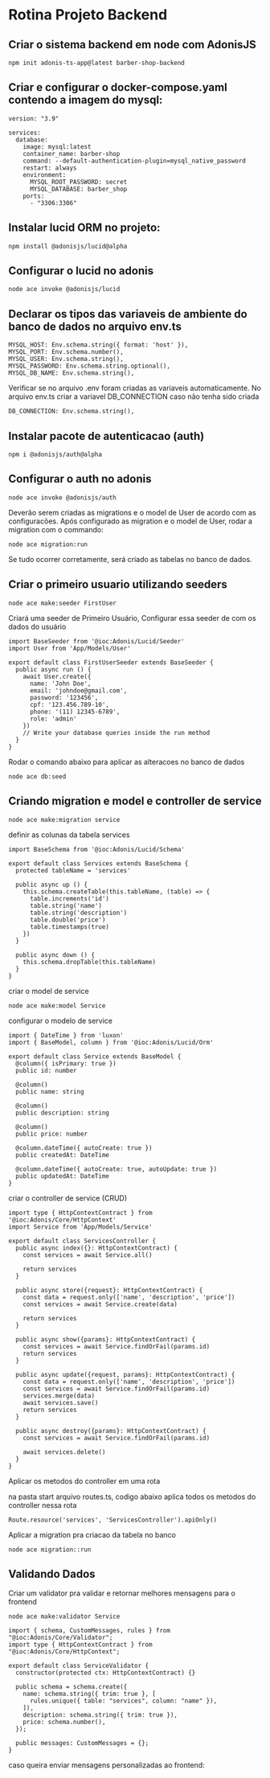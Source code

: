 # Rotina Projeto Backend

## Criar o sistema backend em node com AdonisJS

```
npm init adonis-ts-app@latest barber-shop-backend
```

## Criar e configurar o docker-compose.yaml contendo a imagem do mysql:

```
version: "3.9"

services:
  database:
    image: mysql:latest
    container_name: barber-shop
    command: --default-authentication-plugin=mysql_native_password
    restart: always
    environment:
      MYSQL_ROOT_PASSWORD: secret
      MYSQL_DATABASE: barber_shop
    ports:
      - "3306:3306"
```

## Instalar lucid ORM no projeto:

```
npm install @adonisjs/lucid@alpha
```

## Configurar o lucid no adonis

```
node ace invoke @adonisjs/lucid
```

## Declarar os tipos das variaveis de ambiente do banco de dados no arquivo env.ts

```
MYSQL_HOST: Env.schema.string({ format: 'host' }),
MYSQL_PORT: Env.schema.number(),
MYSQL_USER: Env.schema.string(),
MYSQL_PASSWORD: Env.schema.string.optional(),
MYSQL_DB_NAME: Env.schema.string(),
```

Verificar se no arquivo .env foram criadas as variaveis automaticamente.
No arquivo env.ts criar a variavel DB_CONNECTION caso não tenha sido criada

```
DB_CONNECTION: Env.schema.string(),
```

## Instalar pacote de autenticacao (auth)

```
npm i @adonisjs/auth@alpha
```

## Configurar o auth no adonis

```
node ace invoke @adonisjs/auth
```

Deverão serem criadas as migrations e o model de User de acordo com as configuracões.
Após configurado as migration e o model de User, rodar a migration com o commando:

```
node ace migration:run
```

Se tudo ocorrer corretamente, será criado as tabelas no banco de dados.

## Criar o primeiro usuario utilizando seeders

```
node ace make:seeder FirstUser
```

Criará uma seeder de Primeiro Usuário, Configurar essa seeder de com os dados do usuário

```
import BaseSeeder from '@ioc:Adonis/Lucid/Seeder'
import User from 'App/Models/User'

export default class FirstUserSeeder extends BaseSeeder {
  public async run () {
    await User.create({
      name: 'John Doe',
      email: 'johndoe@gmail.com',
      password: '123456',
      cpf: '123.456.789-10',
      phone: '(11) 12345-6789',
      role: 'admin'
    })
    // Write your database queries inside the run method
  }
}
```

Rodar o comando abaixo para aplicar as alteracoes no banco de dados

```
node ace db:seed
```

## Criando migration e model e controller de service

```
node ace make:migration service
```

definir as colunas da tabela services

```
import BaseSchema from '@ioc:Adonis/Lucid/Schema'

export default class Services extends BaseSchema {
  protected tableName = 'services'

  public async up () {
    this.schema.createTable(this.tableName, (table) => {
      table.increments('id')
      table.string('name')
      table.string('description')
      table.double('price')
      table.timestamps(true)
    })
  }

  public async down () {
    this.schema.dropTable(this.tableName)
  }
}
```

criar o model de service

```
node ace make:model Service
```

configurar o modelo de service

```
import { DateTime } from 'luxon'
import { BaseModel, column } from '@ioc:Adonis/Lucid/Orm'

export default class Service extends BaseModel {
  @column({ isPrimary: true })
  public id: number

  @column()
  public name: string

  @column()
  public description: string

  @column()
  public price: number

  @column.dateTime({ autoCreate: true })
  public createdAt: DateTime

  @column.dateTime({ autoCreate: true, autoUpdate: true })
  public updatedAt: DateTime
}
```

criar o controller de service (CRUD)

```
import type { HttpContextContract } from '@ioc:Adonis/Core/HttpContext'
import Service from 'App/Models/Service'

export default class ServicesController {
  public async index({}: HttpContextContract) {
    const services = await Service.all()

    return services
  }

  public async store({request}: HttpContextContract) {
    const data = request.only(['name', 'description', 'price'])
    const services = await Service.create(data)

    return services
  }

  public async show({params}: HttpContextContract) {
    const services = await Service.findOrFail(params.id)
    return services
  }

  public async update({request, params}: HttpContextContract) {
    const data = request.only(['name', 'description', 'price'])
    const services = await Service.findOrFail(params.id)
    services.merge(data)
    await services.save()
    return services
  }

  public async destroy({params}: HttpContextContract) {
    const services = await Service.findOrFail(params.id)

    await services.delete()
  }
}
```

Aplicar os metodos do controller em uma rota

na pasta start arquivo routes.ts, codigo abaixo aplica todos os metodos do controller nessa rota

```
Route.resource('services', 'ServicesController').apiOnly()
```

Aplicar a migration pra criacao da tabela no banco

```
node ace migration::run
```

## Validando Dados

Criar um validator pra validar e retornar melhores mensagens para o frontend

```
node ace make:validator Service
```

```
import { schema, CustomMessages, rules } from "@ioc:Adonis/Core/Validator";
import type { HttpContextContract } from "@ioc:Adonis/Core/HttpContext";

export default class ServiceValidator {
  constructor(protected ctx: HttpContextContract) {}

  public schema = schema.create({
    name: schema.string({ trim: true }, [
      rules.unique({ table: "services", column: "name" }),
    ]),
    description: schema.string({ trim: true }),
    price: schema.number(),
  });

  public messages: CustomMessages = {};
}

```

caso queira enviar mensagens personalizadas ao frontend:

```

```
